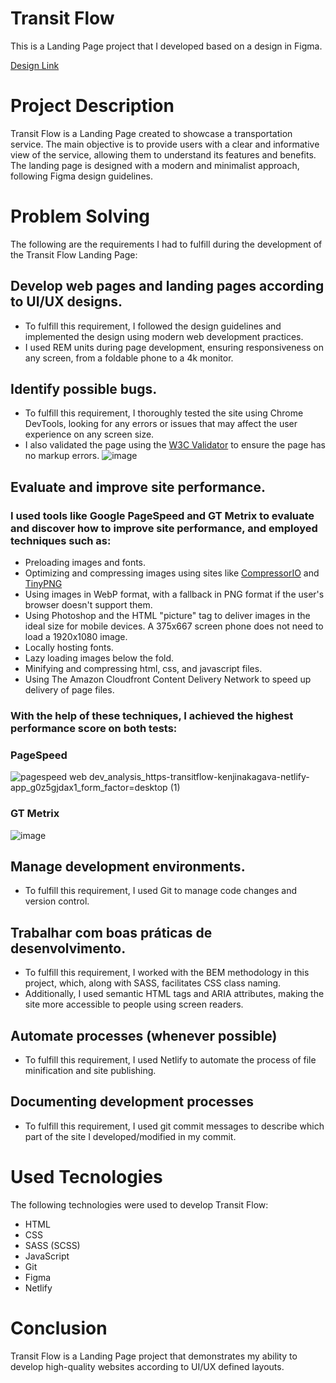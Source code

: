 # Transit Flow

This is a Landing Page project that I developed based on a design in Figma.

[Design Link](https://www.figma.com/file/52QdFVCyPScxsZJA9ASVwj/TransitFlow-by-VictorFlow?node-id=0%3A1&t=7eS7sxLfGd9s60pS-1)

# Project Description

Transit Flow is a Landing Page created to showcase a transportation service.
The main objective is to provide users with a clear and informative view of the service, allowing them to understand its features and benefits.
The landing page is designed with a modern and minimalist approach, following Figma design guidelines.

# Problem Solving

The following are the requirements I had to fulfill during the development of the Transit Flow Landing Page:

## Develop web pages and landing pages according to UI/UX designs.

- To fulfill this requirement, I followed the design guidelines and implemented the design using modern web development practices.
- I used REM units during page development, ensuring responsiveness on any screen, from a foldable phone to a 4k monitor.

## Identify possible bugs.

- To fulfill this requirement, I thoroughly tested the site using Chrome DevTools, looking for any errors or issues that may affect the user experience on any screen size.
- I also validated the page using the [W3C Validator](https://validator.w3.org/) to ensure the page has no markup errors.
  ![image](https://user-images.githubusercontent.com/98567681/230235409-44a6f6b7-5097-4a85-a28f-2d100a50f5f4.png)

## Evaluate and improve site performance.

### I used tools like Google PageSpeed and GT Metrix to evaluate and discover how to improve site performance, and employed techniques such as:

- Preloading images and fonts.
- Optimizing and compressing images using sites like [CompressorIO](https://compressor.io/) and [TinyPNG](https://tinypng.com/)
- Using images in WebP format, with a fallback in PNG format if the user's browser doesn't support them.
- Using Photoshop and the HTML "picture" tag to deliver images in the ideal size for mobile devices. A 375x667 screen phone does not need to load a 1920x1080 image.
- Locally hosting fonts.
- Lazy loading images below the fold.
- Minifying and compressing html, css, and javascript files.
- Using The Amazon Cloudfront Content Delivery Network to speed up delivery of page files.

### With the help of these techniques, I achieved the highest performance score on both tests:

### PageSpeed

![pagespeed web dev_analysis_https-transitflow-kenjinakagava-netlify-app_g0z5gjdax1_form_factor=desktop (1)](https://user-images.githubusercontent.com/98567681/230235776-5e3ee5a4-0ecf-439e-86ae-4af8560a4886.png)

### GT Metrix

![image](https://user-images.githubusercontent.com/98567681/230235981-0e9b3363-2900-4938-a2c3-8a299ee467ef.png)

## Manage development environments.

- To fulfill this requirement, I used Git to manage code changes and version control.

## Trabalhar com boas práticas de desenvolvimento.

- To fulfill this requirement, I worked with the BEM methodology in this project, which, along with SASS, facilitates CSS class naming.
- Additionally, I used semantic HTML tags and ARIA attributes, making the site more accessible to people using screen readers.

## Automate processes (whenever possible)

- To fulfill this requirement, I used Netlify to automate the process of file minification and site publishing.

## Documenting development processes

- To fulfill this requirement, I used git commit messages to describe which part of the site I developed/modified in my commit.

# Used Tecnologies

The following technologies were used to develop Transit Flow:

- HTML
- CSS
- SASS (SCSS)
- JavaScript
- Git
- Figma
- Netlify

# Conclusion

Transit Flow is a Landing Page project that demonstrates my ability to develop high-quality websites according to UI/UX defined layouts.
